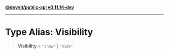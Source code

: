[**@devvit/public-api v0.11.14-dev**](../../README.md)

---

# Type Alias: Visibility

> **Visibility** = `"show"` \| `"hide"`
